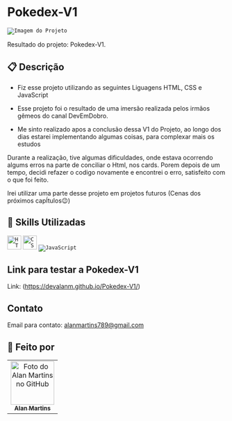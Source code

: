 # Pokedex-V1

<code><img src="https://user-images.githubusercontent.com/62656084/158182141-688bae81-05d9-4f14-9633-0e149940cd2e.png" alt="Imagem do Projeto"/></code>



Resultado do projeto: Pokedex-V1.

## 📋 Descrição

- Fiz esse projeto utilizando as seguintes Liguagens HTML, CSS e JavaScript
- Esse projeto foi o resultado de uma imersão realizada pelos irmãos gêmeos do canal DevEmDobro.

- Me sinto realizado apos a conclusão dessa V1 do Projeto, ao longo dos dias estarei implementando algumas coisas, para complexar mais os estudos

Durante a realização, tive algumas dificuldades, onde estava ocorrendo algums erros na parte de conciliar o Html, nos cards.
Porem depois de um tempo, decidi refazer o codigo novamente e encontrei o erro, satisfeito com o que foi feito.

Irei utilizar uma parte desse projeto em projetos futuros (Cenas dos próximos capÍtulos😉) 

## 📜 Skills Utilizadas

<code><img height="32" src="https://img.shields.io/badge/HTML5-E34F26?style=for-the-badge&logo=html5&logoColor=white" alt="HTML5"/></code> <code><img height="32" src="https://img.shields.io/badge/CSS3-1572B6?style=for-the-badge&logo=css3&logoColor=white" alt="CSS"/></code> <code><img src="https://img.shields.io/badge/JavaScript-323330?style=for-the-badge&logo=javascript&logoColor=F7DF1E" alt="JavaScript"/></code>

## Link para testar a Pokedex-V1

Link: (https://devalanm.github.io/Pokedex-V1/)<br>

## Contato
Email para contato: <email>alanmartins789@gmail.com</email>

## 👋 Feito por
<table>
  <tr>
    <td align="center">
      <a href="https://www.linkedin.com/in/alan-martins-2b325614b/">
        <img src="https://avatars.githubusercontent.com/u/62656084?s=400&u=f1f1f0f37b02a2cf0779f203490cbaac6ba0cba4&v=4" width="100px;" alt="Foto do Alan Martins no GitHub"/> <br>
        <sub>
          <b>Alan Martins</b>
        </sub>
      </a>
     </td>
  </tr>
</table>


                                                   
